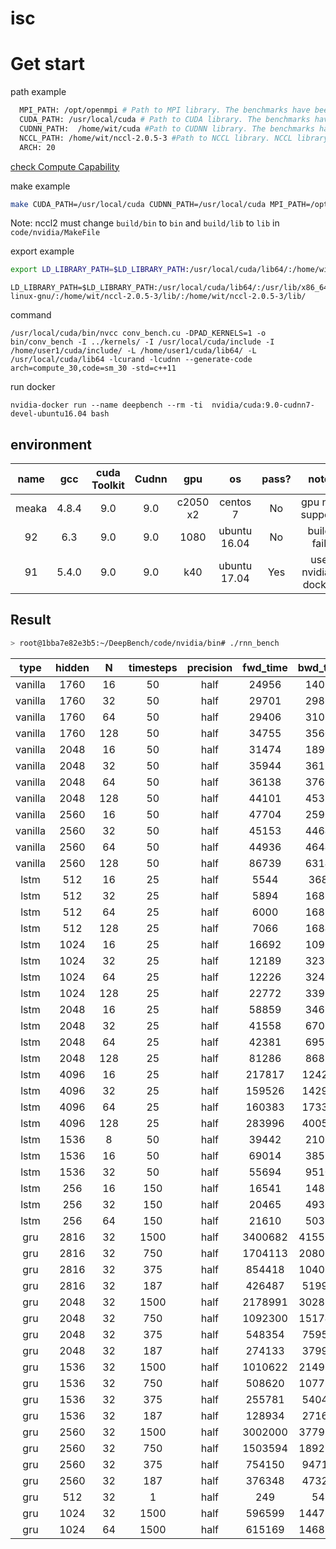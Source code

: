 # isc

# Get start
path example
```bash
  MPI_PATH: /opt/openmpi # Path to MPI library. The benchmarks have been tested with OpenMPI version 1.10.2.
  CUDA_PATH: /usr/local/cuda # Path to CUDA library. The benchmarks have been tested with version 7.5.18.
  CUDNN_PATH:  /home/wit/cuda #Path to CUDNN library. The benchmarks have been tested with version 5.0.
  NCCL_PATH: /home/wit/nccl-2.0.5-3 #Path to NCCL library. NCCL library is available at https://github.com/NVIDIA/nccl. The benchmarks have been tested with commit b3a9e1333d9e2e1b8553b5843ba1ba4f7c79739d
  ARCH: 20
```
[check Compute Capability](https://developer.nvidia.com/cuda-gpus)

make example
```bash
make CUDA_PATH=/usr/local/cuda CUDNN_PATH=/usr/local/cuda MPI_PATH=/opt/openmpi NCCL_PATH=/home/wit/nccl-2.0.5-3 ARCH=sm_30
```
Note: nccl2 must change ```build/bin``` to ```bin``` and ```build/lib``` to ```lib``` in  ``code/nvidia/MakeFile``

export example

```bash
export LD_LIBRARY_PATH=$LD_LIBRARY_PATH:/usr/local/cuda/lib64/:/home/wit/cuda/lib64/:/home/wit/nccl-2.0.5-3/lib/:/home/wit/nccl-2.0.5-3/lib/
```
```
LD_LIBRARY_PATH=$LD_LIBRARY_PATH:/usr/local/cuda/lib64/:/usr/lib/x86_64-linux-gnu/:/home/wit/nccl-2.0.5-3/lib/:/home/wit/nccl-2.0.5-3/lib/
```

command
```
/usr/local/cuda/bin/nvcc conv_bench.cu -DPAD_KERNELS=1 -o bin/conv_bench -I ../kernels/ -I /usr/local/cuda/include -I /home/user1/cuda/include/ -L /home/user1/cuda/lib64/ -L /usr/local/cuda/lib64 -lcurand -lcudnn --generate-code arch=compute_30,code=sm_30 -std=c++11

```

run docker
```
nvidia-docker run --name deepbench --rm -ti  nvidia/cuda:9.0-cudnn7-devel-ubuntu16.04 bash
```

## environment

| name | gcc | cuda Toolkit | Cudnn | gpu | os | pass? | note
|:-:|:-:|:-:|:-:|:-:|:-:|:-:|:-:|
| meaka | 4.8.4 | 9.0 | 9.0 | c2050 x2 | centos 7 | No | gpu not support
| 92 | 6.3 | 9.0 | 9.0 | 1080 | ubuntu 16.04 | No | build fail
| 91 | 5.4.0 | 9.0 | 9.0 | k40 | ubuntu 17.04 | Yes | use nvidia-docker

## Result

```bash
> root@1bba7e82e3b5:~/DeepBench/code/nvidia/bin# ./rnn_bench 
```

| type | hidden | N | timesteps | precision | fwd_time | bwd_time |
|:-:|:-:|:-:|:-:|:-:|:-:|:-:|
| vanilla | 1760 | 16 | 50 | half | 24956 | 14012|
| vanilla | 1760 | 32 | 50 | half | 29701 | 29868|
| vanilla | 1760 | 64 | 50 | half | 29406 | 31098|
| vanilla | 1760 | 128 | 50 | half | 34755 | 35602|
| vanilla | 2048 | 16 | 50 | half | 31474 | 18988|
| vanilla | 2048 | 32 | 50 | half | 35944 | 36173|
| vanilla | 2048 | 64 | 50 | half | 36138 | 37601|
| vanilla | 2048 | 128 | 50 | half | 44101 | 45371|
| vanilla | 2560 | 16 | 50 | half | 47704 | 25964|
| vanilla | 2560 | 32 | 50 | half | 45153 | 44642|
| vanilla | 2560 | 64 | 50 | half | 44936 | 46444|
| vanilla | 2560 | 128 | 50 | half | 86739 | 63148|
| lstm | 512 | 16 | 25 | half | 5544 | 3685|
| lstm | 512 | 32 | 25 | half | 5894 | 16888|
| lstm | 512 | 64 | 25 | half | 6000 | 16822|
| lstm | 512 | 128 | 25 | half | 7066 | 16846|
| lstm | 1024 | 16 | 25 | half | 16692 | 10974|
| lstm | 1024 | 32 | 25 | half | 12189 | 32360|
| lstm | 1024 | 64 | 25 | half | 12226 | 32461|
| lstm | 1024 | 128 | 25 | half | 22772 | 33934|
| lstm | 2048 | 16 | 25 | half | 58859 | 34638|
| lstm | 2048 | 32 | 25 | half | 41558 | 67095|
| lstm | 2048 | 64 | 25 | half | 42381 | 69523|
| lstm | 2048 | 128 | 25 | half | 81286 | 86872|
| lstm | 4096 | 16 | 25 | half | 217817 | 124205|
| lstm | 4096 | 32 | 25 | half | 159526 | 142910|
| lstm | 4096 | 64 | 25 | half | 160383 | 173339|
| lstm | 4096 | 128 | 25 | half | 283996 | 400587|
| lstm | 1536 | 8 | 50 | half | 39442 | 21086|
| lstm | 1536 | 16 | 50 | half | 69014 | 38579|
| lstm | 1536 | 32 | 50 | half | 55694 | 95103|
| lstm | 256 | 16 | 150 | half | 16541 | 14857|
| lstm | 256 | 32 | 150 | half | 20465 | 49300|
| lstm | 256 | 64 | 150 | half | 21610 | 50370|
| gru | 2816 | 32 | 1500 | half | 3400682 | 4155681|
| gru | 2816 | 32 | 750 | half | 1704113 | 2080208|
| gru | 2816 | 32 | 375 | half | 854418 | 1040876|
| gru | 2816 | 32 | 187 | half | 426487 | 519967|
| gru | 2048 | 32 | 1500 | half | 2178991 | 3028861|
| gru | 2048 | 32 | 750 | half | 1092300 | 1517456|
| gru | 2048 | 32 | 375 | half | 548354 | 759563|
| gru | 2048 | 32 | 187 | half | 274133 | 379981|
| gru | 1536 | 32 | 1500 | half | 1010622 | 2149587|
| gru | 1536 | 32 | 750 | half | 508620 | 1077109|
| gru | 1536 | 32 | 375 | half | 255781 | 540406|
| gru | 1536 | 32 | 187 | half | 128934 | 271631|
| gru | 2560 | 32 | 1500 | half | 3002000 | 3779189|
| gru | 2560 | 32 | 750 | half | 1503594 | 1892139|
| gru | 2560 | 32 | 375 | half | 754150 | 947140|
| gru | 2560 | 32 | 187 | half | 376348 | 473270|
| gru | 512 | 32 | 1 | half | 249 | 541|
| gru | 1024 | 32 | 1500 | half | 596599 | 1447135|
| gru | 1024 | 64 | 1500 | half | 615169 | 1468933